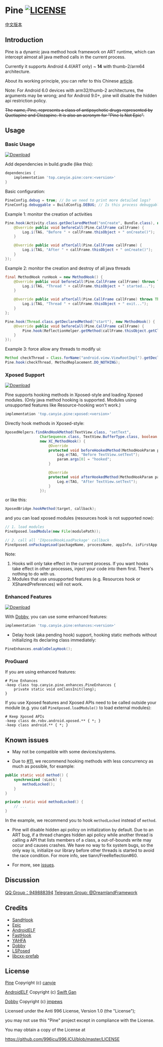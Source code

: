 # Pine [![LICENSE](https://img.shields.io/badge/license-Anti%20996-blue.svg)](https://github.com/996icu/996.ICU/blob/master/LICENSE)

[中文版本](README_cn.md)
## Introduction
Pine is a dynamic java method hook framework on ART runtime, which can intercept almost all java method calls in the current process.

Currently it supports Android 4.4(ART only) ~ **14** with thumb-2/arm64 architecture.

About its working principle, you can refer to this Chinese [article](https://canyie.github.io/2020/04/27/dynamic-hooking-framework-on-art/).

Note: For Android 6.0 devices with arm32/thumb-2 architectures, the arguments may be wrong; and for Android 9.0+, pine will disable the hidden api restriction policy.

~~The name, Pine, represents a class of antipsychotic drugs represented by Quetiapine and Clozapine. It is also an acronym for "Pine Is Not Epic".~~

## Usage
### Basic Usage
[![Download](https://img.shields.io/maven-central/v/top.canyie.pine/core.svg)](https://repo1.maven.org/maven2/top/canyie/pine/core/)

Add dependencies in build.gradle (like this):
```groovy
dependencies {
    implementation 'top.canyie.pine:core:<version>'
}
```
Basic configuration:
```java
PineConfig.debug = true; // Do we need to print more detailed logs?
PineConfig.debuggable = BuildConfig.DEBUG; // Is this process debuggable?
```

Example 1: monitor the creation of activities
```java
Pine.hook(Activity.class.getDeclaredMethod("onCreate", Bundle.class), new MethodHook() {
    @Override public void beforeCall(Pine.CallFrame callFrame) {
        Log.i(TAG, "Before " + callFrame.thisObject + " onCreate()");
    }

    @Override public void afterCall(Pine.CallFrame callFrame) {
        Log.i(TAG, "After " + callFrame.thisObject + " onCreate()");
    }
});
```

Example 2: monitor the creation and destroy of all java threads
```java
final MethodHook runHook = new MethodHook() {
    @Override public void beforeCall(Pine.CallFrame callFrame) throws Throwable {
        Log.i(TAG, "Thread " + callFrame.thisObject + " started...");
    }

    @Override public void afterCall(Pine.CallFrame callFrame) throws Throwable {
        Log.i(TAG, "Thread " + callFrame.thisObject + " exit...");
    }
};

Pine.hook(Thread.class.getDeclaredMethod("start"), new MethodHook() {
    @Override public void beforeCall(Pine.CallFrame callFrame) {
        Pine.hook(ReflectionHelper.getMethod(callFrame.thisObject.getClass(), "run"), runHook);
    }
});
```

Example 3: force allow any threads to modify ui:
```java
Method checkThread = Class.forName("android.view.ViewRootImpl").getDeclaredMethod("checkThread");
Pine.hook(checkThread, MethodReplacement.DO_NOTHING);
```

### Xposed Support
[![Download](https://img.shields.io/maven-central/v/top.canyie.pine/xposed.svg)](https://repo1.maven.org/maven2/top/canyie/pine/xposed/)

Pine supports hooking methods in Xposed-style and loading Xposed modules. (Only java method hooking is supported. Modules using unsupported features like Resource-hooking won't work.)
```groovy
implementation 'top.canyie.pine:xposed:<version>'
```
Directly hook methods in Xposed-style:
```java
XposedHelpers.findAndHookMethod(TextView.class, "setText",
                CharSequence.class, TextView.BufferType.class, boolean.class, int.class,
                new XC_MethodHook() {
                    @Override
                    protected void beforeHookedMethod(MethodHookParam param) throws Throwable {
                        Log.e(TAG, "Before TextView.setText");
                        param.args[0] = "hooked";
                    }

                    @Override
                    protected void afterHookedMethod(MethodHookParam param) throws Throwable {
                        Log.e(TAG, "After TextView.setText");
                    }
                });
```
or like this:
```java
XposedBridge.hookMethod(target, callback);
```

and you can load xposed modules (resources hook is not supported now):
```java
// 1. load modules
PineXposed.loadModule(new File(modulePath));

// 2. call all 'IXposedHookLoadPackage' callback
PineXposed.onPackageLoad(packageName, processName, appInfo, isFirstApp, classLoader);
```
Note:
1. Hooks will only take effect in the current process. If you want hooks take effect in other processes, inject your code into them first. There's nothing to do with us.
2. Modules that use unsupported features (e.g. Resources hook or XSharedPreferences) will not work.

### Enhanced Features
[![Download](https://img.shields.io/maven-central/v/top.canyie.pine/enhances.svg)](https://repo1.maven.org/maven2/top/canyie/pine/enhances/)

With [Dobby](https://github.com/jmpews/Dobby), you can use some enhanced features:
```groovy
implementation 'top.canyie.pine:enhances:<version>'
```

- Delay hook (aka pending hook) support, hooking static methods without initializing its declaring class immediately:
```java
PineEnhances.enableDelayHook();
```

### ProGuard
If you are using enhanced features:
```
# Pine Enhances
-keep class top.canyie.pine.enhances.PineEnhances {
    private static void onClassInit(long);
}
```
If you use Xposed features and Xposed APIs need to be called outside your module (e.g. you call `PineXposed.loadModule()` to load external modules):
```
# Keep Xposed APIs
-keep class de.robv.android.xposed.** { *; }
-keep class android.** { *; }
```

## Known issues
- May not be compatible with some devices/systems.

- Due to [#11](https://github.com/canyie/pine/issues/11), we recommend hooking methods with less concurrency as much as possible, for example:
```java
public static void method() {
    synchronized (sLock) {
        methodLocked();
    }
}

private static void methodLocked() {
    // ...
}
```
In the example, we recommend you to hook `methodLocked` instead of `method`.

- Pine will disable hidden api policy on initialization by default. Due to an ART bug, if a thread changes hidden api policy while another thread is calling a API that lists members of a class, a out-of-bounds write may occur and causes crashes. We have no way to fix system bugs, so the only way is, initialize our library before other threads is started to avoid the race condition. For more info, see tiann/FreeReflection#60.

- For more, see [issues](https://github.com/canyie/pine/issues).

## Discussion
[QQ Group：949888394](https://shang.qq.com/wpa/qunwpa?idkey=25549719b948d2aaeb9e579955e39d71768111844b370fcb824d43b9b20e1c04)
[Telegram Group: @DreamlandFramework](https://t.me/DreamlandFramework)

## Credits
- [SandHook](https://github.com/ganyao114/SandHook)
- [Epic](https://github.com/tiann/epic)
- [AndroidELF](https://github.com/ganyao114/AndroidELF)
- [FastHook](https://github.com/turing-technician/FastHook)
- [YAHFA](https://github.com/PAGalaxyLab/YAHFA)
- [Dobby](https://github.com/jmpews/Dobby)
- [LSPosed](https://github.com/LSPosed/LSPosed)
- [libcxx-prefab](https://github.com/RikkaW/libcxx-prefab)

## License
[Pine](https://github.com/canyie/pine) Copyright (c) [canyie](http://github.com/canyie)

[AndroidELF](https://github.com/ganyao114/AndroidELF)  Copyright (c) [Swift Gan](https://github.com/ganyao114)

[Dobby](https://github.com/jmpews/Dobby)  Copyright (c) [jmpews](https://github.com/jmpews)

Licensed under the Anti 996 License, Version 1.0 (the "License");

you may not use this "Pine" project except in compliance with the License.

You may obtain a copy of the License at

https://github.com/996icu/996.ICU/blob/master/LICENSE
